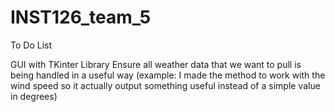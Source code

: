 # INST126_team_5

To Do List

GUI with TKinter Library
Ensure all weather data that we want to pull is being handled in a useful way (example: I made the method to work with the wind speed so it 
  actually output something useful instead of a simple value in degrees)
  
